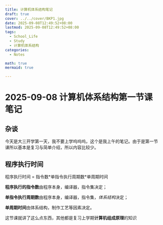 ```yaml
---
title: 计算机体系结构笔记
draft: true
cover: ../../cover/BKP1.jpg
date: 2025-09-08T12:49:52+08:00
lastmod: 2025-09-08T12:49:52+08:00
tags:
  - School_Life
  - Study
  - 计算机体系结构
categories:
  - Notes

math: true
mermaid: true

---
```

# 2025-09-08 计算机体系结构第一节课笔记

## 杂谈
今天是大三开学第一天，我不要上学呜呜呜，这个是我上午的笔记。由于是第一节课所以基本是复习与简单介绍，所以内容比较少。

## 程序执行时间

程序执行时间 = 指令数\*单指令执行周期数\*单周期时间

**程序执行的指令数**由程序本身，编译器，指令集决定；

**单指令执行周期数**由程序本身，编译器，指令集，*体系结构*决定；

**单周期时间**由体系结构，制作工艺等因素决定。

这节课就讲了这么点东西，其他都是复习上学期**计算机组成原理**的知识